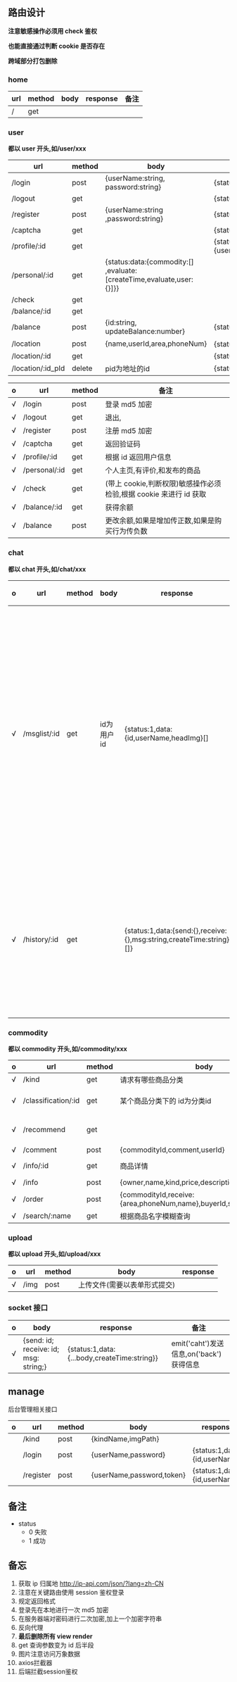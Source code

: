 ## 路由设计

**注意敏感操作必须用 check 鉴权**

**也能直接通过判断 cookie 是否存在**

**跨域部分打包删除**

### home

| url  | method | body | response | 备注 |
| ---- | ------ | ---- | -------- | ---- |
| /    | get    |      |          |      |

### user

**都以 user 开头,如/user/xxx**

| url               | method | body                                                         | response                                                     |
| ----------------- | ------ | ------------------------------------------------------------ | ------------------------------------------------------------ |
| /login            | post   | {userName:string, password:string}                           | {status:1,data:{userName:string,id:string}}                  |
| /logout           | get    |                                                              | {status:1}                                                   |
| /register         | post   | {userName:string ,password:string}                           | {status:1,data:{userName:string,id:string}}                  |
| /captcha          | get    |                                                              | {status:1,data:{imgPath:string,text:string}}                 |
| /profile/:id      | get    |                                                              | {status:1,data:{userName,headImg,buyCount,sellCount,totalCount}} |
| /personal/:id     | get    | {status:data:{commodity:[]  ,evaluate:[createTime,evaluate,user:{}]}} |                                                              |
| /check            | get    |                                                              |                                                              |
| /balance/:id      | get    |                                                              |                                                              |
| /balance          | post   | {id:string, updateBalance:number}                            | {status:1}                                                   |
| /location         | post   | {name,userId,area,phoneNum}                                  | {status:1,data:{}[]}  返回所有地址                           |
| /location/:id     | get    |                                                              | {status:1,data:[{area,name,phoneNum,id}]}                    |
| /location/:id_pId | delete | pid为地址的id                                                | {status:!}                                                   |

| o    | url           | method | 备注                                                         |
| ---- | ------------- | ------ | ------------------------------------------------------------ |
| √    | /login        | post   | 登录 md5 加密                                                |
| √    | /logout       | get    | 退出,                                                        |
| √    | /register     | post   | 注册 md5 加密                                                |
| √    | /captcha      | get    | 返回验证码                                                   |
| √    | /profile/:id  | get    | 根据 id 返回用户信息                                         |
| √    | /personal/:id | get    | 个人主页,有评价,和发布的商品                                 |
| √    | /check        | get    | (带上 cookie,判断权限)敏感操作必须检验,根据 cookie 来进行 id 获取 |
| √    | /balance/:id  | get    | 获得余额                                                     |
| √    | /balance      | post   | 更改余额,如果是增加传正数,如果是购买行为传负数               |

### chat

**都以 chat 开头,如/chat/xxx**

| o    | url          | method | body       | response                                                     | 备注                                              |
| ---- | ------------ | ------ | ---------- | ------------------------------------------------------------ | ------------------------------------------------- |
| √    | /msglist/:id | get    | id为用户id | {status:1,data:{id,userName,headImg}[]                       | 这个消息列表是在点击消息页面,获取所有有过聊天的人 |
| √    | /history/:id | get    |            | {status:1,data:{send:{},receive:{},msg:string,createTime:string}[]} | id为两个人id拼接而成以_为间隔                     |

### commodity

**都以 commodity 开头,如/commodity/xxx**

| o    | url                 | method | body                                                         | response                                                     |
| ---- | ------------------- | ------ | ------------------------------------------------------------ | ------------------------------------------------------------ |
| √    | /kind               | get    | 请求有哪些商品分类                                           | {status:1,data:{kind:[{name,imgPath,id}]}}                   |
| √    | /classification/:id | get    | 某个商品分类下的 id为分类id                                  | {status:1,data:[id,user:{userName,headimg},imgPath,price,description  ]} |
| √    | /recommend          | get    |                                                              | {status:1,data:[id,user:{userName,headimg},imgPath,price,description  ]} |
| √    | /comment            | post   | {commodityId,comment,userId}                                 | {status:1,data:{commodityId,comment,userId}}                 |
| √    | /info/:id           | get    | 商品详情                                                     | {createtime,imgPath:[],isSale,comment:[],id,owner,name,kind,price,description} |
| √    | /info               | post   | {owner,name,kind,price,description,imgPath?}                 | 原样返回                                                     |
| √    | /order              | post   | {commodityId,receive:{area,phoneNum,name},buyerId,sellerId,evaluate?} |                                                              |
| √    | /search/:name       | get    | 根据商品名字模糊查询                                         |                                                              |

### upload

**都以 upload 开头,如/upload/xxx**

| o    | url  | method | body                         | response |
| ---- | ---- | ------ | ---------------------------- | -------- |
| √    | /img | post   | 上传文件(需要以表单形式提交) |          |

### socket 接口

| o    | body                                  | response                                    | 备注                                    |
| ---- | ------------------------------------- | ------------------------------------------- | --------------------------------------- |
| √    | {send: id; receive: id; msg: string;} | {status:1,data:{...body,createTime:string}} | emit('caht')发送信息,on('back')获得信息 |



## manage

后台管理相关接口

| o    | url       | method | body                      | response                      |
| ---- | --------- | ------ | ------------------------- | ----------------------------- |
|      | /kind     | post   | {kindName,imgPath}        |                               |
|      | /login    | post   | {userName,password}       | {status:1,data:{id,userName}} |
|      | /register | post   | {userName,password,token} | {status:1,data:{id,userName}} |



## 备注

- status
  - 0 失败
  - 1 成功

## 备忘

1. 获取 ip 归属地 http://ip-api.com/json/?lang=zh-CN
2. 注意在关键路由使用 session 鉴权登录
3. 规定返回格式
4. 登录先在本地进行一次 md5 加密
5. 在服务器端对密码进行二次加密,加上一个加密字符串
6. 反向代理
7. **最后删除所有 view render**
8. get 查询参数变为 id 后半段
9. 图片注意访问万象数据
10. axios拦截器
11. 后端拦截session鉴权
